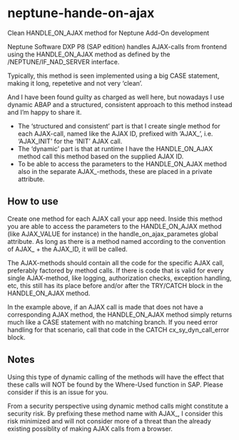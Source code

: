 # neptune-hande-on-ajax
Clean HANDLE_ON_AJAX method for Neptune Add-On development

Neptune Software DXP P8 (SAP edition) handles AJAX-calls from frontend using the HANDLE_ON_AJAX method as defined by the /NEPTUNE/IF_NAD_SERVER interface.

Typically, this method is seen implemented using a big CASE statement, making it long, repetetive and not very ‘clean’.

And I have been found guilty as charged as well here, but nowadays I use dynamic ABAP and a structured, consistent approach to this method instead and I’m happy to share it.

- The ‘structured and consistent’ part is that I create single method for each AJAX-call, named like the AJAX ID, prefixed with ‘AJAX_’, i.e. ‘AJAX_INIT’ for the ‘INIT’ AJAX call.
- The ‘dynamic’ part is that at runtime I have the HANDLE_ON_AJAX method call this method based on the supplied AJAX ID.
- To be able to access the parameters to the HANDLE_ON_AJAX method also in the separate AJAX_-methods, these are placed in a private attribute.

## How to use
Create one method for each AJAX call your app need. Inside this method you are able to access the parameters to the HANDLE_ON_AJAX method (like AJAX_VALUE for instance) in the handle_on_ajax_parametes global attribute. As long as there is a method named according to the convention of AJAX_ + the AJAX_ID, it will be called.

The AJAX-methods should contain all the code for the specific AJAX call, preferably factored by method calls. If there is code that is valid for every single AJAX-method, like logging, authorization checks, exception handling, etc, this still has its place before and/or after the TRY/CATCH block in the HANDLE_ON_AJAX method.

In the example above, if an AJAX call is made that does not have a corresponding AJAX method, the HANDLE_ON_AJAX method simply returns much like a CASE statement with no matching branch. If you need error handling for that scenario, call that code in the CATCH cx_sy_dyn_call_error block.

## Notes
Using this type of dynamic calling of the methods will have the effect that these calls will NOT be found by the Where-Used function in SAP. Please consider if this is an issue for you.

From a security perspective using dynamic method calls might constitute a security risk. By prefixing these method name with AJAX_, I consider this risk minimized and will not consider more of a threat than the already existing possiblity of making AJAX calls from a browser.